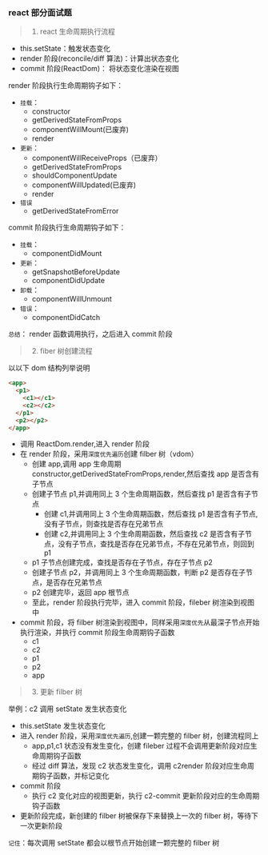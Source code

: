 ### react 部分面试题

> 1. react 生命周期执行流程

- this.setState：触发状态变化
- render 阶段(reconcile/diff 算法)：计算出状态变化
- commit 阶段(ReactDom)： 将状态变化渲染在视图

render 阶段执行生命周期钩子如下：

- `挂载`：
  - constructor
  - getDerivedStateFromProps
  - componentWillMount(已废弃)
  - render
- `更新`：
  - componentWillReceiveProps（已废弃）
  - getDerivedStateFromProps
  - shouldComponentUpdate
  - componentWillUpdated(已废弃)
  - render
- `错误`
  - getDerivedStateFromError

commit 阶段执行生命周期钩子如下：

- `挂载`：
  - componentDidMount
- `更新`：
  - getSnapshotBeforeUpdate
  - componentDidUpdate
- `卸载`：
  - componentWillUnmount
- `错误`：
  - componentDidCatch

`总结`： render 函数调用执行，之后进入 commit 阶段

> 2. fiber 树创建流程

以以下 dom 结构列举说明

```html
<app>
  <p1>
    <c1></c1>
    <c2></c2>
  </p1>
  <p2></p2>
</app>
```

- 调用 ReactDom.render,进入 render 阶段
- 在 render 阶段，采用`深度优先遍历`创建 filber 树（vdom）
  - 创建 app,调用 app 生命周期 constructor,getDerivedStateFromProps,render,然后查找 app 是否含有子节点
  - 创建子节点 p1,并调用同上 3 个生命周期函数，然后查找 p1 是否含有子节点
    - 创建 c1,并调用同上 3 个生命周期函数，然后查找 p1 是否含有子节点, 没有子节点，则查找是否存在兄弟节点
    - 创建 c2,并调用同上 3 个生命周期函数，然后查找 c2 是否含有子节点，没有子节点，查找是否存在兄弟节点，不存在兄弟节点，则回到 p1
  - p1 子节点创建完成，查找是否存在子节点，存在子节点 p2
  - 创建子节点 p2，并调用同上 3 个生命周期函数，判断 p2 是否存在子节点，是否存在兄弟节点
  - p2 创建完毕，返回 app 根节点
  - 至此，render 阶段执行完毕，进入 commit 阶段，fileber 树渲染到视图中
- commit 阶段，将 filber 树渲染到视图中，同样采用`深度优先`从最深子节点开始执行渲染，并执行 commit 阶段生命周期钩子函数
  - c1
  - c2
  - p1
  - p2
  - app

> 3. 更新 filber 树

举例：c2 调用 setState 发生状态变化

- this.setState 发生状态变化
- 进入 render 阶段，采用`深度优先遍历`,创建一颗完整的 filber 树，创建流程同上
  - app,p1,c1 状态没有发生变化，创建 fileber 过程不会调用更新阶段对应生命周期钩子函数
  - 经过 diff 算法，发现 c2 状态发生变化，调用 c2render 阶段对应生命周期钩子函数，并标记变化
- commit 阶段
  - 执行 c2 变化对应的视图更新，执行 c2-commit 更新阶段对应的生命周期钩子函数
- 更新阶段完成，新创建的 filber 树被保存下来替换上一次的 filber 树，等待下一次更新阶段

`记住`：每次调用 setState 都会以根节点开始创建一颗完整的 filber 树
